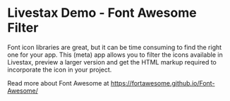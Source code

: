 # Livestax Demo - Font Awesome Filter

Font icon libraries are great, but it can be time consuming to find the right one for your app. This (meta) app allows you to filter the icons available in Livestax, preview a larger version and get the HTML markup required to incorporate the icon in your project. 

Read more about Font Awesome at https://fortawesome.github.io/Font-Awesome/

